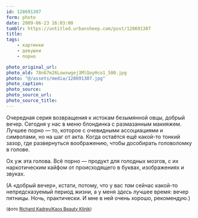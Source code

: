 ```yaml
---
id: 128691307
form: photo
date: 2009-06-23 16:03:00
tumblr: https://untitled.urbansheep.com/post/128691307
title:
tags:
    - картинки
    - девушки
    - порно

photo_original_url:
photo_old: 78n67m26Lowxwgej3MlQoyHco1_500.jpg
photo: "@/assets/media/128691307.jpg"
photo_caption:
photo_source:
photo_source_url:
photo_source_title:
---
```


<p>Очередная серия возвращения к истокам безымянной овцы, добрый вечер. Сегодня у нас в меню блондинка с размазанным макияжем. Лучшее порно — то, которое с очевидными ассоциациями и символами, но на шаг от акта. Когда остаётся ещё какой-то тонкий зазор, где развернуться воображению, чтобы дособирать головоломку в голове.</p>

<p>Ох уж эта голова. Всё порно — продукт для голодных мозгов, с их наркотическим кайфом от происходящего в буквах, изображениях и звуках.</p>

<p>(А «добрый вечер», кстати, потому, что у вас <i>там</i> сейчас какой-то непредсказуемый период жизни, а у меня <i>здесь</i> лучшее время: вечер пятницы. Ночь, практически. И мне в ней очень хорошо, рекомендую.)</p>

<p><small>(фото <a href="http://www.flickr.com/photos/88064091@N00/2190746387/in/set-72157603710632773/">Richard Kadrey/Kaos Beauty Klinik</a>)</small> </p>
